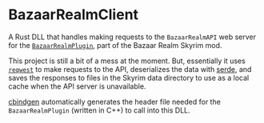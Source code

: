 # BazaarRealmClient

A Rust DLL that handles making requests to the `BazaarRealmAPI` web server
for the [`BazaarRealmPlugin`](https://github.com/thallada/BazaarRealmPlugin),
part of the Bazaar Realm Skyrim mod.

This project is still a bit of a mess at the moment. But, essentially it uses
[`reqwest`](https://crates.io/crates/reqwest) to make requests to the API,
deserializes the data with [serde](https://crates.io/crates/serde), and saves
the responses to files in the Skyrim data directory to use as a local cache
when the API server is unavailable.

[cbindgen](https://crates.io/crates/cbindgen) automatically generates the
header file needed for the `BazaarRealmPlugin` (written in C++) to call into
this DLL.